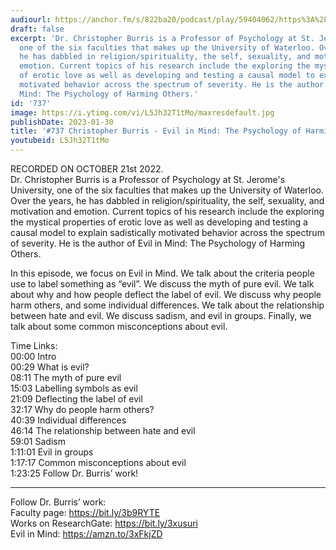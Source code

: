 ```yaml
---
audiourl: https://anchor.fm/s/822ba20/podcast/play/59404062/https%3A%2F%2Fd3ctxlq1ktw2nl.cloudfront.net%2Fstaging%2F2022-9-21%2F0988677f-ea8c-d597-ead1-d4e03d558a13.m4a
draft: false
excerpt: 'Dr. Christopher Burris is a Professor of Psychology at St. Jerome''s University,
  one of the six faculties that makes up the University of Waterloo. Over the years,
  he has dabbled in religion/spirituality, the self, sexuality, and motivation and
  emotion. Current topics of his research include the exploring the mystical properties
  of erotic love as well as developing and testing a causal model to explain sadistically
  motivated behavior across the spectrum of severity. He is the author of Evil in
  Mind: The Psychology of Harming Others.'
id: '737'
image: https://i.ytimg.com/vi/L5Jh32T1tMo/maxresdefault.jpg
publishDate: 2023-01-30
title: '#737 Christopher Burris - Evil in Mind: The Psychology of Harming Others'
youtubeid: L5Jh32T1tMo
---
```

<div class="timelinks">

RECORDED ON OCTOBER 21st 2022.  
Dr. Christopher Burris is a Professor of Psychology at St. Jerome's University, one of the six faculties that makes up the University of Waterloo. Over the years, he has dabbled in religion/spirituality, the self, sexuality, and motivation and emotion. Current topics of his research include the exploring the mystical properties of erotic love as well as developing and testing a causal model to explain sadistically motivated behavior across the spectrum of severity. He is the author of Evil in Mind: The Psychology of Harming Others.

In this episode, we focus on Evil in Mind. We talk about the criteria people use to label something as “evil”. We discuss the myth of pure evil. We talk about why and how people deflect the label of evil. We discuss why people harm others, and some individual differences. We talk about the relationship between hate and evil. We discuss sadism, and evil in groups. Finally, we talk about some common misconceptions about evil.

Time Links:  
<time>00:00</time> Intro  
<time>00:29</time> What is evil?  
<time>08:11</time> The myth of pure evil  
<time>15:03</time> Labelling symbols as evil  
<time>21:09</time> Deflecting the label of evil  
<time>32:17</time> Why do people harm others?  
<time>40:39</time> Individual differences  
<time>46:14</time> The relationship between hate and evil  
<time>59:01</time> Sadism  
<time>1:11:01</time> Evil in groups  
<time>1:17:17</time> Common misconceptions about evil  
<time>1:23:25</time> Follow Dr. Burris’ work!

---

Follow Dr. Burris’ work:  
Faculty page: https://bit.ly/3b9RYTE  
Works on ResearchGate: https://bit.ly/3xusuri  
Evil in Mind: https://amzn.to/3xFkjZD
</div>

